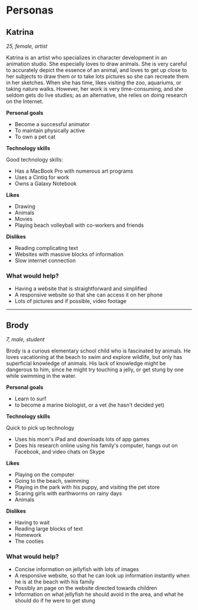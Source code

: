 # Personas

## Katrina

*25, female, artist*

Katrina is an artist who specializes in character development in an animation studio. She especially loves to draw animals. She is very careful to accurately depict the essence of an animal, and loves to get up close to her subjects to draw them or to take lots pictures so she can recreate them in her sketches. When she has time, likes visiting the zoo, aquariums, or taking nature walks. However, her work is very time-consuming, and she seldom gets do live studies; as an alternative, she relies on doing research on the Internet.

**Personal goals**

- Become a successful animator
- To maintain physically active
- To own a pet cat

**Technology skills**

Good technology skills:
- Has a MacBook Pro with numerous art programs
- Uses a Cintiq for work
- Owns a Galaxy Notebook

**Likes**

- Drawing
- Animals
- Movies
- Playing beach volleyball with co-workers and friends

**Dislikes**

- Reading complicating text
- Websites with massive blocks of information
- Slow internet connection

### What would help?

- Having a website that is straightforward and simplified
- A responsive website so that she can access it on her phone
- Lots of pictures and if possible, video footage

---

## Brody

*7, male, student*

Brody is a curious elementary school child who is fascinated by animals. He loves vacationing at the beach to swim and explore wildlife, but only has superficial knowledge of animals. His lack of knowledge might be dangerous to him, since he might try touching a jelly, or get stung by one while swimming in the water.

**Personal goals**

- Learn to surf
- to become a marine biologist, or a vet (he hasn't decided yet)

**Technology skills**

Quick to pick up technology
- Uses his mom's iPad and downloads lots of app games
- Does his research online using his family's computer,  hangs out on Facebook, and video chats on Skype

**Likes**

- Playing on the computer
- Going to the beach, swimming
- Playing in the park with his puppy, and visiting the pet store
- Scaring girls with earthworms on rainy days
- Animals

**Dislikes**

- Having to wait
- Reading large blocks of text
- Homework
- The cooties

### What would help?

- Concise information on jellyfish with lots of images
- A responsive website, so that he can look up information instantly when he is at the beach with his family
- Possibly an page on the website directed towards children
- Information on what jellyfish he should avoid in the area, and what he should do if he were to get stung
